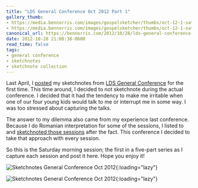 ```yaml
---
title: "LDS General Conference Oct 2012 Part 1"
gallery_thumb:
- https://media.bennorris.com/images/gospelsketcher/thumbs/oct-12-1-sat-am-00.jpg
- https://media.bennorris.com/images/gospelsketcher/thumbs/oct-12-1-sat-am.jpg
canonical_url: https://bennorris.com/2012/10/28/lds-general-conference-oct-2012-part-1
date: 2012-10-28 21:08:38-0600
read_time: false
tags:
- general conference
- sketchnotes
- sketchnote collection
---
```


Last April, I <a href="https://bennorris.com/2012/04/05/lds-general-conference" title="LDS General Conference April 2012">posted</a> my sketchnotes from <a href="http://www.lds.org/general-conference/about-general-conference" title="LDS General Conference" target="_blank">LDS General Conference</a> for the first time. This time around, I decided to not sketchnote during the actual conference. I decided that it had the tendency to make me irritable when one of our four young kids would talk to me or interrupt me in some way. I was too stressed about capturing the talks.

The answer to my dilemma also came from my experience last conference. Because I do Romanian interpretation for some of the sessions, I listed to and <a href="https://bennorris.com/2012/05/14/lds-general-conference" title="LDS General Conference April 2012 Part II">sketchnoted those sessions</a> after the fact. This conference I decided to take that approach with every session.

So this is the Saturday morning session; the first in a five-part series as I capture each session and post it here. Hope you enjoy it!

![Sketchnotes General Conference Oct 2012](https://media.bennorris.com/images/gospelsketcher/general-conference/oct-2012/oct-12-1-sat-am-00.jpg){:loading="lazy"}

![Sketchnotes General Conference Oct 2012](https://media.bennorris.com/images/gospelsketcher/general-conference/oct-2012/oct-12-1-sat-am.jpg){:loading="lazy"}
